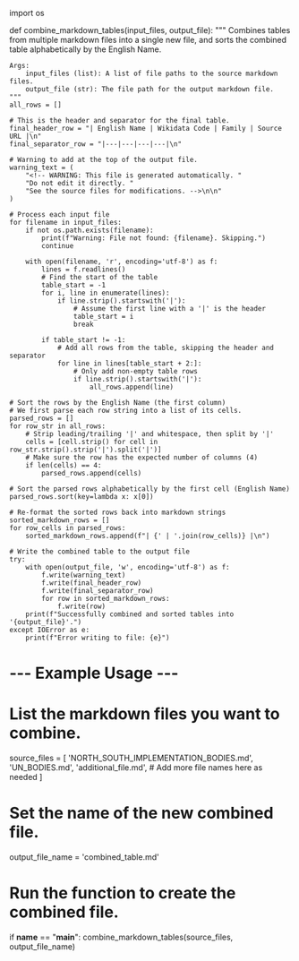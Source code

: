 import os

def combine_markdown_tables(input_files, output_file):
    """
    Combines tables from multiple markdown files into a single new file,
    and sorts the combined table alphabetically by the English Name.

    Args:
        input_files (list): A list of file paths to the source markdown files.
        output_file (str): The file path for the output markdown file.
    """
    all_rows = []
    
    # This is the header and separator for the final table.
    final_header_row = "| English Name | Wikidata Code | Family | Source URL |\n"
    final_separator_row = "|---|---|---|---|\n"

    # Warning to add at the top of the output file.
    warning_text = (
        "<!-- WARNING: This file is generated automatically. "
        "Do not edit it directly. "
        "See the source files for modifications. -->\n\n"
    )

    # Process each input file
    for filename in input_files:
        if not os.path.exists(filename):
            print(f"Warning: File not found: {filename}. Skipping.")
            continue

        with open(filename, 'r', encoding='utf-8') as f:
            lines = f.readlines()
            # Find the start of the table
            table_start = -1
            for i, line in enumerate(lines):
                if line.strip().startswith('|'):
                    # Assume the first line with a '|' is the header
                    table_start = i
                    break

            if table_start != -1:
                # Add all rows from the table, skipping the header and separator
                for line in lines[table_start + 2:]:
                    # Only add non-empty table rows
                    if line.strip().startswith('|'):
                        all_rows.append(line)

    # Sort the rows by the English Name (the first column)
    # We first parse each row string into a list of its cells.
    parsed_rows = []
    for row_str in all_rows:
        # Strip leading/trailing '|' and whitespace, then split by '|'
        cells = [cell.strip() for cell in row_str.strip().strip('|').split('|')]
        # Make sure the row has the expected number of columns (4)
        if len(cells) == 4:
            parsed_rows.append(cells)

    # Sort the parsed rows alphabetically by the first cell (English Name)
    parsed_rows.sort(key=lambda x: x[0])

    # Re-format the sorted rows back into markdown strings
    sorted_markdown_rows = []
    for row_cells in parsed_rows:
        sorted_markdown_rows.append(f"| {' | '.join(row_cells)} |\n")
        
    # Write the combined table to the output file
    try:
        with open(output_file, 'w', encoding='utf-8') as f:
            f.write(warning_text)
            f.write(final_header_row)
            f.write(final_separator_row)
            for row in sorted_markdown_rows:
                f.write(row)
        print(f"Successfully combined and sorted tables into '{output_file}'.")
    except IOError as e:
        print(f"Error writing to file: {e}")

# --- Example Usage ---
# List the markdown files you want to combine.
source_files = [
    'NORTH_SOUTH_IMPLEMENTATION_BODIES.md',
    'UN_BODIES.md',
    'additional_file.md', # Add more file names here as needed
]

# Set the name of the new combined file.
output_file_name = 'combined_table.md'

# Run the function to create the combined file.
if __name__ == "__main__":
    combine_markdown_tables(source_files, output_file_name)
